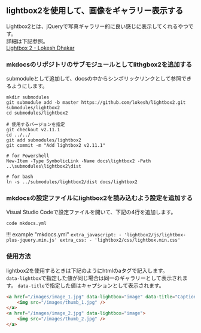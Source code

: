 
## lightbox2を使用して、画像をギャラリー表示する
Lightbox2とは、jQueryで写真ギャラリー的に良い感じに表示してくれるやつです。  
詳細は下記参照。  
[Lightbox 2 - Lokesh Dhakar](https://lokeshdhakar.com/projects/lightbox2/)

### mkdocsのリポジトリのサブモジュールとしてlithgbox2を追加する
submoduleとして追加して、docsの中からシンボリックリンクとして参照できるようにします。  

```
mkdir submodules
git submodule add -b master https://github.com/lokesh/lightbox2.git submodules/lightbox2
cd submodules/lightbox2

# 使用するバージョンを指定
git checkout v2.11.1 
cd ../../
git add submodules/lightbox2
git commit -m "Add lightbox2 v2.11.1"

# for Powershell
New-Item -Type SymbolicLink -Name docs\lightbox2 -Path ..\submodules\lightbox2\dist

# for bash
ln -s ../submodules/lightbox2/dist docs/lightbox2
```

### mkdocsの設定ファイルにlightbox2を読み込むよう設定を追加する
Visual Studio Codeで設定ファイルを開いて、下記の4行を追加します。

```
code mkdocs.yml
```

!!! example "mkdocs.yml"
	```
	extra_javascript:
		- 'lightbox2/js/lightbox-plus-jquery.min.js'
	extra_css:
		- 'lightbox2/css/lightbox.min.css'
	```

### 使用方法
lightbox2を使用するときは下記のようにhtmlのaタグで記入します。  
`data-lightbox`で指定した値が同じ場合は同一のギャラリーとして表示されます。
`data-title`で指定した値はキャプションとして表示されます。

``` html
<a href="/images/image_1.jpg" data-lightbox="image" data-title="Caption1">
	<img src="/images/thumb_1.jpg" />
</a>
<a href="/images/image_2.jpg" data-lightbox="image">
	<img src="/images/thumb_2.jpg" />
</a>
```